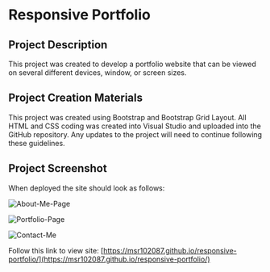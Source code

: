 # Responsive Portfolio

## Project Description

This project was created to develop a portfolio website that can be viewed on several different devices, window, or screen sizes.  

## Project Creation Materials

This project was created using Bootstrap and Bootstrap Grid Layout.  All HTML and CSS coding was created into Visual Studio and uploaded into the GitHub repository.  Any updates to the project will need to continue following these guidelines.

## Project Screenshot

When deployed the site should look as follows:

![About-Me-Page](https://user-images.githubusercontent.com/74628028/103848815-1a172280-5058-11eb-855b-5aaabc9127f1.png)

![Portfolio-Page](https://user-images.githubusercontent.com/74628028/103848947-711cf780-5058-11eb-95d9-1d27aacd7a06.png)

![Contact-Me](https://user-images.githubusercontent.com/74628028/103849069-ade8ee80-5058-11eb-8081-82f3e0959517.png)

Follow this link to view site:  [https://msr102087.github.io/responsive-portfolio/](https://msr102087.github.io/responsive-portfolio/)

